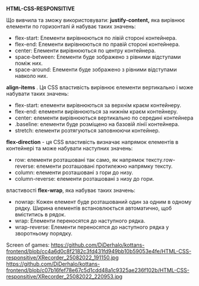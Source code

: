 **HTML-CSS-RESPONSITIVE**

Що вивчила та зможу використовувати:
**justify-content,** яка вирівнює елементи по горизонталі й набуває таких значень:
- flex-start: Елементи вирівнюються по лівій стороні контейнера.
- flex-end: Елементи вирівнюються по правій стороні контейнера.
- center: Елементи вирівнюються по центру контейнера.
- space-between: Елементи буде зображено з рівними відступами поміж них.
- space-around: Елементи буде зображено з рівними відступами навколо них.

**align-items** . Ця CSS властивість вирівнює елементи вертикально і може набувати таких значень:

- flex-start: елементи вирівнюються за верхнім краєм контейнеру.
- flex-end: елементи вирівнюються за нижнім краєм контейнеру.
- center: елементи вирівнюються вертикально по середині контейнера
- .baseline: елементи буде розміщено на базовій лінії контейнера.
- stretch: елементи розтягуються заповнюючи контейнер.

**flex-direction** - ця CSS властивість визначає напрямок елементів в контейнері та може набувати наступних значень:

- row: елементи розташовані так само, як напрямок тексту.row-reverse: елементи розташовані протилежно напрямку тексту.
- column: елементи розташовані з гори до низу.
- column-reverse: елементи розташовані з низу до гори.

властивості **flex-wrap**, яка набуває таких значень:

- nowrap: Кожен елемент буде розташований один за одним в одному рядку. Ширина елементів встановлюється автоматично, щоб вміститись в рядок.
- wrap: Елементи переносятся до наступного рядка.
- wrap-reverse: Елементи переносятся до наступного рядка у зворотньому порядку.

Screen of games:
https://github.com/DiDerhalo/kottans-frontend/blob/cc4a6d0c8f2182c3fd431fd949bb10b59053e4fe/HTML-CSS-responsitive/XRecorder_25082022_191150.jpg
https://github.com/DiDerhalo/kottans-frontend/blob/c07b16fef78e67c5d1cdd48a1c9325ae236f102b/HTML-CSS-responsitive/XRecorder_25082022_220953.jpg

